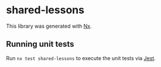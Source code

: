 # shared-lessons

This library was generated with [Nx](https://nx.dev).

## Running unit tests

Run `nx test shared-lessons` to execute the unit tests via [Jest](https://jestjs.io).
